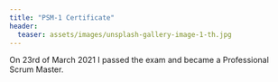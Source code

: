 ```yaml
---
title: "PSM-1 Certificate"
header:
  teaser: assets/images/unsplash-gallery-image-1-th.jpg
---
```


On 23rd of March 2021 I passed the exam and became a Professional Scrum Master. 

